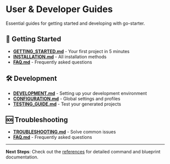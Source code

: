 # User & Developer Guides

Essential guides for getting started and developing with go-starter.

## 🚀 Getting Started

- **[GETTING_STARTED.md](GETTING_STARTED.md)** - Your first project in 5 minutes
- **[INSTALLATION.md](INSTALLATION.md)** - All installation methods  
- **[FAQ.md](FAQ.md)** - Frequently asked questions

## 🛠️ Development

- **[DEVELOPMENT.md](DEVELOPMENT.md)** - Setting up your development environment
- **[CONFIGURATION.md](CONFIGURATION.md)** - Global settings and profiles
- **[TESTING_GUIDE.md](TESTING_GUIDE.md)** - Test your generated projects

## 🆘 Troubleshooting

- **[TROUBLESHOOTING.md](TROUBLESHOOTING.md)** - Solve common issues
- **[FAQ.md](FAQ.md)** - Frequently asked questions

---

**Next Steps**: Check out the [references](../references/) for detailed command and blueprint documentation.